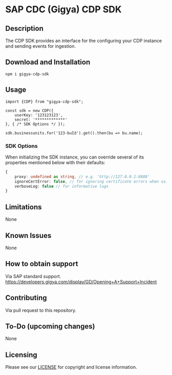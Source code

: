 # SAP CDC (Gigya) CDP SDK
## Description
The CDP SDK provides an interface for the configuring your CDP instance and sending events for ingestion.

## Download and Installation
```
npm i gigya-cdp-sdk
```

## Usage
```
import {CDP} from "gigya-cdp-sdk";

const sdk = new CDP({
    userKey: '123123123',
    secret: '*************'
}, { /* SDK Options */ });

sdk.businessunits.for('123-buId').get().then(bu => bu.name);
```

### SDK Options
When initializing the SDK instance, you can override several of its properties mentioned below with their defaults:
```typescript
{
    proxy: undefined as string, // e.g. 'http://127.0.0.1:8888'
    ignoreCertError: false, // for ignoring certificate errors when using a proxy
    verboseLog: false // for informative logs
}
```

## Limitations
None

## Known Issues
None

## How to obtain support
Via SAP standard support.
https://developers.gigya.com/display/GD/Opening+A+Support+Incident

## Contributing
Via pull request to this repository.

## To-Do (upcoming changes)
None

## Licensing
Please see our [LICENSE](https://github.com/SAP/gigya-cdp-js-sdk/blob/main/LICENSES/Apache-2.0.txt) for copyright and license information.
